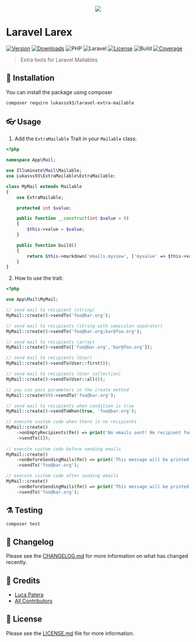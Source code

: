 <p align="center">
    <img style="max-height:400px" src="https://banners.beyondco.de/Laravel%20Extra%20Mailable.png?theme=dark&packageManager=composer+require&packageName=lukasss93%2Flaravel-extra-mailable&pattern=bamboo&style=style_1&description=Extra+tools+for+Laravel+Mailables&md=1&showWatermark=0&fontSize=125px&images=mail"/>
</p>

# Laravel Larex

[![Version](https://poser.pugx.org/lukasss93/laravel-extra-mailable/v/stable)](https://packagist.org/packages/lukasss93/laravel-extra-mailable)
[![Downloads](https://poser.pugx.org/lukasss93/laravel-extra-mailable/downloads)](https://packagist.org/packages/lukasss93/laravel-extra-mailable)
![PHP](https://img.shields.io/badge/PHP-%3E%3D%207.4-blue)
![Laravel](https://img.shields.io/badge/Laravel-%3E%3D%207.0-orange)
[![License](https://poser.pugx.org/lukasss93/laravel-extra-mailable/license)](https://packagist.org/packages/lukasss93/laravel-extra-mailable)
![Build](https://img.shields.io/github/workflow/status/Lukasss93/laravel-extra-mailable/run-tests)
[![Coverage](https://img.shields.io/codecov/c/github/lukasss93/laravel-extra-mailable?token=XcLU2ccFQ7)](https://codecov.io/gh/Lukasss93/laravel-extra-mailable)

> Extra tools for Laravel Mailables

## 🚀 Installation

You can install the package using composer

```bash
composer require lukasss93/laravel-extra-mailable
```

## 👓 Usage

1. Add the `ExtraMailable` Trait in your `Mailable` class:

```php
<?php

namespace App\Mail;

use Illuminate\Mail\Mailable;
use Lukasss93\ExtraMailable\ExtraMailable;

class MyMail extends Mailable
{
    use ExtraMailable;

    protected int $value;

    public function __construct(int $value = 0)
    {
        $this->value = $value;
    }

    public function build() 
    {
        return $this->markdown('emails.myview', ['myvalue' => $this->value]);
    }
}
```

2. How to use the trait:

```php
<?php

use App\Mail\MyMail;

// send mail to recipient (string)
MyMail::create()->sendTo('foo@bar.org');

// send mail to recipients (string with semicolon separator)
MyMail::create()->sendTo('foo@bar.org;bar@foo.org');

// send mail to recipients (array)
MyMail::create()->sendTo(['foo@bar.org','bar@foo.org']);

// send mail to recipients (User)
MyMail::create()->sendTo(User::first());

// send mail to recipients (User collection)
MyMail::create()->sendTo(User::all());

// you can pass parameters in the create method
MyMail::create(69)->sendTo('foo@bar.org');

// send mail to recipients when condition is true
MyMail::create()->sendToWhen(true, 'foo@bar.org');

// execute custom code when there is no recipients
MyMail::create()
    ->onEmptyRecipients(fn() => print('No emails sent! No recipient found.'))
    ->sendTo([]);
    
// execute custom code before sending emails
MyMail::create()
    ->onBeforeSendingMails(fn() => print('This message will be printed before sending emails'))
    ->sendTo('foo@bar.org');

// execute custom code after sending emails
MyMail::create()
    ->onBeforeSendingMails(fn() => print('This message will be printed after sending emails'))
    ->sendTo('foo@bar.org');
```

## ⚗️ Testing

```bash
composer test
```

## 📃 Changelog

Please see the [CHANGELOG.md](CHANGELOG.md) for more information on what has changed recently.

## 🏅 Credits

- [Luca Patera](https://github.com/Lukasss93)
- [All Contributors](https://github.com/Lukasss93/laravel-extra-mailable/contributors)

## 📖 License

Please see the [LICENSE.md](LICENSE.md) file for more information.
